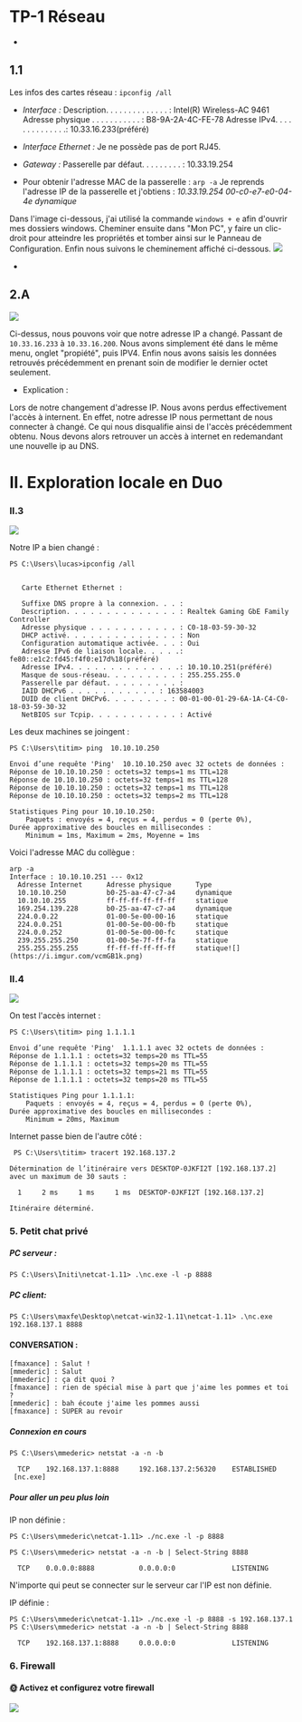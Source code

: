 # TP-1 Réseau 
-
## 1.1
Les infos des cartes réseau :
`ipconfig /all`
 - *Interface :*
   Description. . . . . . . . . . . . . . : Intel(R) Wireless-AC 9461
   Adresse physique . . . . . . . . . . . : B8-9A-2A-4C-FE-78
   Adresse IPv4. . . . . . . . . . . . . .: 10.33.16.233(préféré)
 - *Interface Ethernet :* 
    Je ne possède pas de port RJ45.
 - *Gateway :* 
    Passerelle par défaut. . . . . . . . . : 10.33.19.254

  - Pour obtenir l'adresse MAC de la passerelle :
    `arp -a`
Je reprends l'adresse IP de la passerelle et j'obtiens :
*10.33.19.254          00-c0-e7-e0-04-4e     dynamique*

Dans l'image ci-dessous, j'ai utilisé la commande `windows + e` afin d'ouvrir mes dossiers windows. Cheminer ensuite dans "Mon PC", y faire un clic-droit pour atteindre les propriétés et tomber ainsi sur le Panneau de Configuration. Enfin nous suivons le cheminement affiché ci-dessous.
![](https://i.imgur.com/z7BRR1y.png)

-

## 2.A

 ![](https://i.imgur.com/9apvEuZ.png)

Ci-dessus, nous pouvons voir que notre adresse IP a changé. Passant de `10.33.16.233` à `10.33.16.200`. 
Nous avons simplement été dans le même menu, onglet "propiété", puis IPV4. Enfin nous avons saisis les données retrouvés précédemment en prenant soin de modifier le dernier octet seulement.

- Explication :

Lors de notre changement d'adresse IP. Nous avons perdus effectivement l'accès à internent. En effet, notre adresse IP nous permettant de nous connecter à changé. Ce qui nous disqualifie ainsi de l'accès précédemment obtenu. Nous devons alors retrouver un accès à internet en redemandant une nouvelle ip au DNS. 

# II. Exploration locale en Duo 

### II.3 

![](https://i.imgur.com/kzkce6n.png)

Notre IP a bien changé : 

```
PS C:\Users\lucas>ipconfig /all
  
   
   Carte Ethernet Ethernet :

   Suffixe DNS propre à la connexion. . . :
   Description. . . . . . . . . . . . . . : Realtek Gaming GbE Family Controller
   Adresse physique . . . . . . . . . . . : C0-18-03-59-30-32
   DHCP activé. . . . . . . . . . . . . . : Non
   Configuration automatique activée. . . : Oui
   Adresse IPv6 de liaison locale. . . . .: fe80::e1c2:fd45:f4f0:e17d%18(préféré)
   Adresse IPv4. . . . . . . . . . . . . .: 10.10.10.251(préféré)
   Masque de sous-réseau. . . . . . . . . : 255.255.255.0
   Passerelle par défaut. . . . . . . . . :
   IAID DHCPv6 . . . . . . . . . . . : 163584003
   DUID de client DHCPv6. . . . . . . . : 00-01-00-01-29-6A-1A-C4-C0-18-03-59-30-32
   NetBIOS sur Tcpip. . . . . . . . . . . : Activé
```
   
Les deux machines se joingent : 

``` 
PS C:\Users\titim> ping  10.10.10.250

Envoi d’une requête 'Ping'  10.10.10.250 avec 32 octets de données :
Réponse de 10.10.10.250 : octets=32 temps=1 ms TTL=128
Réponse de 10.10.10.250 : octets=32 temps=1 ms TTL=128
Réponse de 10.10.10.250 : octets=32 temps=1 ms TTL=128
Réponse de 10.10.10.250 : octets=32 temps=2 ms TTL=128

Statistiques Ping pour 10.10.10.250:
    Paquets : envoyés = 4, reçus = 4, perdus = 0 (perte 0%),
Durée approximative des boucles en millisecondes :
    Minimum = 1ms, Maximum = 2ms, Moyenne = 1ms
```

Voici l'adresse MAC du collègue : 

``` 
arp -a
Interface : 10.10.10.251 --- 0x12
  Adresse Internet      Adresse physique      Type
  10.10.10.250          b0-25-aa-47-c7-a4     dynamique
  10.10.10.255          ff-ff-ff-ff-ff-ff     statique
  169.254.139.228       b0-25-aa-47-c7-a4     dynamique
  224.0.0.22            01-00-5e-00-00-16     statique
  224.0.0.251           01-00-5e-00-00-fb     statique
  224.0.0.252           01-00-5e-00-00-fc     statique
  239.255.255.250       01-00-5e-7f-ff-fa     statique
  255.255.255.255       ff-ff-ff-ff-ff-ff     statique![](https://i.imgur.com/vcmGB1k.png)
```

### II.4 

![](https://i.imgur.com/GbI9iFF.png)

On test l'accès internet : 
```
PS C:\Users\titim> ping 1.1.1.1

Envoi d’une requête 'Ping'  1.1.1.1 avec 32 octets de données :
Réponse de 1.1.1.1 : octets=32 temps=20 ms TTL=55
Réponse de 1.1.1.1 : octets=32 temps=20 ms TTL=55
Réponse de 1.1.1.1 : octets=32 temps=21 ms TTL=55
Réponse de 1.1.1.1 : octets=32 temps=20 ms TTL=55

Statistiques Ping pour 1.1.1.1:
    Paquets : envoyés = 4, reçus = 4, perdus = 0 (perte 0%),
Durée approximative des boucles en millisecondes :
    Minimum = 20ms, Maximum
```

Internet passe bien de l'autre côté : 

````
 PS C:\Users\titim> tracert 192.168.137.2

Détermination de l’itinéraire vers DESKTOP-0JKFI2T [192.168.137.2]
avec un maximum de 30 sauts :

  1     2 ms     1 ms     1 ms  DESKTOP-0JKFI2T [192.168.137.2]

Itinéraire déterminé.
````

### 5. Petit chat privé

##### PC serveur : 
```
PS C:\Users\Initi\netcat-1.11> .\nc.exe -l -p 8888
```
##### PC client: 
```
PS C:\Users\maxfe\Desktop\netcat-win32-1.11\netcat-1.11> .\nc.exe 192.168.137.1 8888
```
#### CONVERSATION : 
```
[fmaxance] : Salut !
[mmederic] : Salut
[mmederic] : ça dit quoi ?
[fmaxance] : rien de spécial mise à part que j'aime les pommes et toi ?
[mmederic] : bah écoute j'aime les pommes aussi
[fmaxance] : SUPER au revoir
```
##### Connexion en cours

```
PS C:\Users\mmederic> netstat -a -n -b

  TCP    192.168.137.1:8888     192.168.137.2:56320    ESTABLISHED
 [nc.exe]
```
##### Pour aller un peu plus loin

IP non définie : 
```
PS C:\Users\mmederic\netcat-1.11> ./nc.exe -l -p 8888

PS C:\Users\mmederic> netstat -a -n -b | Select-String 8888

  TCP    0.0.0.0:8888           0.0.0.0:0              LISTENING
```
N'importe qui peut se connecter sur le serveur car l'IP est non définie.


IP définie : 
```
PS C:\Users\mmederic\netcat-1.11> ./nc.exe -l -p 8888 -s 192.168.137.1
PS C:\Users\mmederic> netstat -a -n -b | Select-String 8888

  TCP    192.168.137.1:8888     0.0.0.0:0              LISTENING
```
### 6. Firewall
#### 🌞 Activez et configurez votre firewall

![](https://i.imgur.com/XNnmoOO.png)